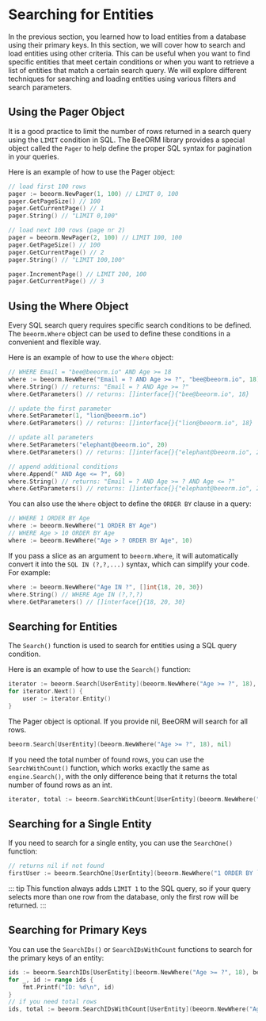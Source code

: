 # Searching for Entities

In the previous section, you learned how to load entities from a database using their primary keys. In this section, we will cover how to search and load entities using other criteria. This can be useful when you want to find specific entities that meet certain conditions or when you want to retrieve a list of entities that match a certain search query. We will explore different techniques for searching and loading entities using various filters and search parameters.

## Using the Pager Object

It is a good practice to limit the number of rows returned in a search query using the `LIMIT` condition in SQL. The BeeORM library provides a special object called the `Pager` to help define the proper SQL syntax for pagination in your queries.

Here is an example of how to use the Pager object:

```go
// load first 100 rows
pager := beeorm.NewPager(1, 100) // LIMIT 0, 100
pager.GetPageSize() // 100
pager.GetCurrentPage() // 1
pager.String() // "LIMIT 0,100"

// load next 100 rows (page nr 2)
pager = beeorm.NewPager(2, 100) // LIMIT 100, 100
pager.GetPageSize() // 100
pager.GetCurrentPage() // 2
pager.String() // "LIMIT 100,100"

pager.IncrementPage() // LIMIT 200, 100
pager.GetCurrentPage() // 3
```

## Using the Where Object

Every SQL search query requires specific search conditions to be defined. The `beeorm.Where` object can be used to define these conditions in a convenient and flexible way.

Here is an example of how to use the `Where` object:

```go
// WHERE Email = "bee@beeorm.io" AND Age >= 18
where := beeorm.NewWhere("Email = ? AND Age >= ?", "bee@beeorm.io", 18)
where.String() // returns: "Email = ? AND Age >= ?"
where.GetParameters() // returns: []interface{}{"bee@beeorm.io", 18}

// update the first parameter
where.SetParameter(1, "lion@beeorm.io")
where.GetParameters() // returns: []interface{}{"lion@beeorm.io", 18}

// update all parameters
where.SetParameters("elephant@beeorm.io", 20)
where.GetParameters() // returns: []interface{}{"elephant@beeorm.io", 20}

// append additional conditions
where.Append(" AND Age <= ?", 60)
where.String() // returns: "Email = ? AND Age >= ? AND Age <= ?"
where.GetParameters() // returns: []interface{}{"elephant@beeorm.io", 20, 60}
```

You can also use the `Where` object to define the `ORDER BY` clause in a query:

```go
// WHERE 1 ORDER BY Age
where := beeorm.NewWhere("1 ORDER BY Age")
// WHERE Age > 10 ORDER BY Age
where := beeorm.NewWhere("Age > ? ORDER BY Age", 10)
```
If you pass a slice as an argument to `beeorm.Where`, it will automatically convert it into the `SQL IN (?,?,...)` syntax, which can simplify your code. For example:

```go
where := beeorm.NewWhere("Age IN ?", []int{18, 20, 30})
where.String() // WHERE Age IN (?,?,?)
where.GetParameters() // []interface{}{18, 20, 30}
```

## Searching for Entities

The `Search()` function is used to search for entities using a SQL query condition.

Here is an example of how to use the `Search()` function:

```go
iterator := beeorm.Search[UserEntity](beeorm.NewWhere("Age >= ?", 18), beeorm.NewPager(1, 100))
for iterator.Next() {
    user := iterator.Entity()
}
```

The Pager object is optional. If you provide nil, BeeORM will search for all rows.

```go
beeorm.Search[UserEntity](beeorm.NewWhere("Age >= ?", 18), nil)
```

If you need the total number of found rows, you can use the `SearchWithCount()` function, which works exactly the same as `engine.Search()`, with the only difference being that it returns the total number of found rows as an int.

```go
iterator, total := beeorm.SearchWithCount[UserEntity](beeorm.NewWhere("Age >= ?", 18), beeorm.NewPager(1, 100))
```

## Searching for a Single Entity

If you need to search for a single entity, you can use the `SearchOne()` function:

```go
// returns nil if not found
firstUser := beeorm.SearchOne[UserEntity](beeorm.NewWhere("1 ORDER BY `CreatedAt`"))
```

::: tip
This function always adds `LIMIT 1` to the SQL query, so if your query selects more than one row from the database, only the first row will be returned.
:::

## Searching for Primary Keys

You can use the `SearchIDs()` or `SearchIDsWithCount` functions to search for the primary keys of an entity:

```go
ids := beeorm.SearchIDs[UserEntity](beeorm.NewWhere("Age >= ?", 18), beeorm.NewPager(1, 10))
for _, id := range ids {
    fmt.Printf("ID: %d\n", id)
}
// if you need total rows
ids, total := beeorm.SearchIDsWithCount[UserEntity](beeorm.NewWhere("Age >= ?", 18), beeorm.NewPager(1, 10))
```